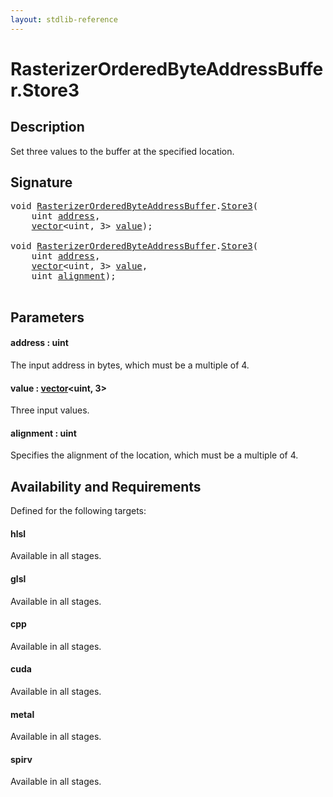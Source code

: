 ```yaml
---
layout: stdlib-reference
---
```


# RasterizerOrderedByteAddressBuffer\.Store3

## Description

Set three values to the buffer at the specified location.



## Signature 

<pre>
<span class="code_keyword">void</span> <a href="../types/rasterizerorderedbyteaddressbuffer-0ahls/index" class="code_type">RasterizerOrderedByteAddressBuffer</a>.<a href="store3-0">Store3</a>(
    <span class="code_keyword">uint</span> <a href="store3-0#decl-address" class="code_param">address</a>,
    <a href="../types/vector/index" class="code_type">vector</a>&lt;<span class="code_keyword">uint</span>, 3&gt; <a href="store3-0#decl-value" class="code_param">value</a>);

<span class="code_keyword">void</span> <a href="../types/rasterizerorderedbyteaddressbuffer-0ahls/index" class="code_type">RasterizerOrderedByteAddressBuffer</a>.<a href="store3-0">Store3</a>(
    <span class="code_keyword">uint</span> <a href="store3-0#decl-address" class="code_param">address</a>,
    <a href="../types/vector/index" class="code_type">vector</a>&lt;<span class="code_keyword">uint</span>, 3&gt; <a href="store3-0#decl-value" class="code_param">value</a>,
    <span class="code_keyword">uint</span> <a href="store3-0#decl-alignment" class="code_param">alignment</a>);

</pre>

## Parameters

####  <a id="decl-address"></a>address  : uint
The input address in bytes, which must be a multiple of 4.

####  <a id="decl-value"></a>value  : [vector](../types/vector/index)\<uint, 3\>
Three input values.

####  <a id="decl-alignment"></a>alignment  : uint
Specifies the alignment of the location, which must be a multiple of 4.


## Availability and Requirements

Defined for the following targets:

#### hlsl
Available in all stages.

#### glsl
Available in all stages.

#### cpp
Available in all stages.

#### cuda
Available in all stages.

#### metal
Available in all stages.

#### spirv
Available in all stages.



